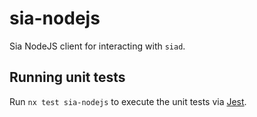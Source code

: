 # sia-nodejs

Sia NodeJS client for interacting with `siad`.

## Running unit tests

Run `nx test sia-nodejs` to execute the unit tests via [Jest](https://jestjs.io).
